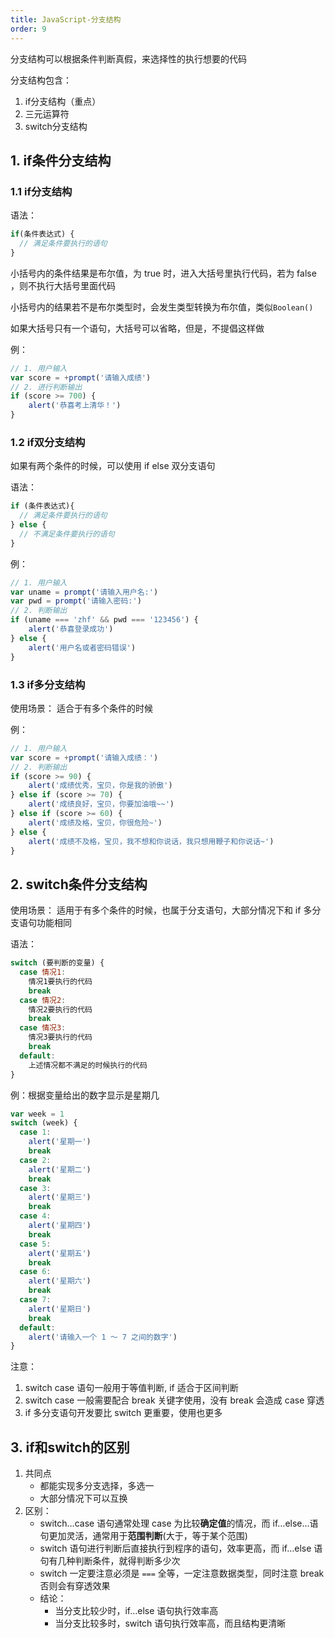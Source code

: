 ```yaml
---
title: JavaScript-分支结构
order: 9
---
```


分支结构可以根据条件判断真假，来选择性的执行想要的代码

分支结构包含：

1. if分支结构（重点）
2. 三元运算符
3. switch分支结构

## 1. if条件分支结构

### 1.1 if分支结构

语法：

~~~javascript
if(条件表达式) {
  // 满足条件要执行的语句
}
~~~

小括号内的条件结果是布尔值，为 true 时，进入大括号里执行代码，若为 false ，则不执行大括号里面代码

小括号内的结果若不是布尔类型时，会发生类型转换为布尔值，类似`Boolean()`

如果大括号只有一个语句，大括号可以省略，但是，不提倡这样做

例：

~~~javascript
// 1. 用户输入
var score = +prompt('请输入成绩')
// 2. 进行判断输出
if (score >= 700) {
    alert('恭喜考上清华！')
}
~~~

### 1.2 if双分支结构

如果有两个条件的时候，可以使用 if else 双分支语句

语法：

~~~javascript
if (条件表达式){
  // 满足条件要执行的语句
} else {
  // 不满足条件要执行的语句
}
~~~

例：

~~~javascript
// 1. 用户输入
var uname = prompt('请输入用户名:')
var pwd = prompt('请输入密码:')
// 2. 判断输出
if (uname === 'zhf' && pwd === '123456') {
    alert('恭喜登录成功')
} else {
    alert('用户名或者密码错误')
}
~~~

### 1.3 if多分支结构

使用场景： 适合于有多个条件的时候

例：

~~~javascript
// 1. 用户输入
var score = +prompt('请输入成绩：')
// 2. 判断输出
if (score >= 90) {
    alert('成绩优秀，宝贝，你是我的骄傲')
} else if (score >= 70) {
    alert('成绩良好，宝贝，你要加油哦~~')
} else if (score >= 60) {
    alert('成绩及格，宝贝，你很危险~')
} else {
    alert('成绩不及格，宝贝，我不想和你说话，我只想用鞭子和你说话~')
}
~~~

## 2. switch条件分支结构

使用场景： 适用于有多个条件的时候，也属于分支语句，大部分情况下和 if 多分支语句功能相同

语法：

```javascript
switch (要判断的变量) {
  case 情况1:
    情况1要执行的代码
    break
  case 情况2:
    情况2要执行的代码
    break
  case 情况3:
    情况3要执行的代码
    break
  default:
    上述情况都不满足的时候执行的代码
}
```

例：根据变量给出的数字显示是星期几

```javascript
var week = 1
switch (week) {
  case 1:
    alert('星期一')
    break
  case 2:
    alert('星期二')
    break
  case 3:
    alert('星期三')
    break
  case 4:
    alert('星期四')
    break
  case 5:
    alert('星期五')
    break
  case 6:
    alert('星期六')
    break
  case 7:
    alert('星期日')
    break
  default:
    alert('请输入一个 1 ～ 7 之间的数字')
}
```

注意：

1. switch case 语句一般用于等值判断, if 适合于区间判断
2. switch case 一般需要配合 break 关键字使用，没有 break 会造成 case 穿透
3. if 多分支语句开发要比 switch 更重要，使用也更多

## 3. if和switch的区别

1. 共同点
   - 都能实现多分支选择，多选一
   - 大部分情况下可以互换
2. 区别：
   - switch…case 语句通常处理 case 为比较**确定值**的情况，而 if…else…语句更加灵活，通常用于**范围判断**(大于，等于某个范围)
   - switch 语句进行判断后直接执行到程序的语句，效率更高，而 if…else 语句有几种判断条件，就得判断多少次
   - switch 一定要注意必须是 `===`  全等，一定注意数据类型，同时注意 break 否则会有穿透效果
   - 结论：
     - 当分支比较少时，if…else 语句执行效率高
     - 当分支比较多时，switch 语句执行效率高，而且结构更清晰
